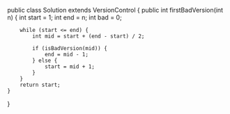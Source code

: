 public class Solution extends VersionControl {
    public int firstBadVersion(int n) {
        int start = 1;
        int end = n;
        int bad = 0;
     
        while (start <= end) {
            int mid = start + (end - start) / 2;
            
            if (isBadVersion(mid)) {
                end = mid - 1;
            } else {
                start = mid + 1;
            }
        }
        return start;
    }
}
